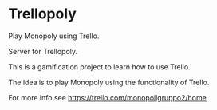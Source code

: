 # Trellopoly

Play Monopoly using Trello.

Server for Trellopoly. 

This is a gamification project to learn how to use Trello.

The idea is to play Monopoly using the functionality of Trello.

For more info see https://trello.com/monopoligruppo2/home

